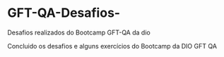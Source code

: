 # GFT-QA-Desafios-
Desafios realizados do Bootcamp GFT-QA da dio

Concluido os desafios e alguns exercícios do Bootcamp da DIO GFT QA
